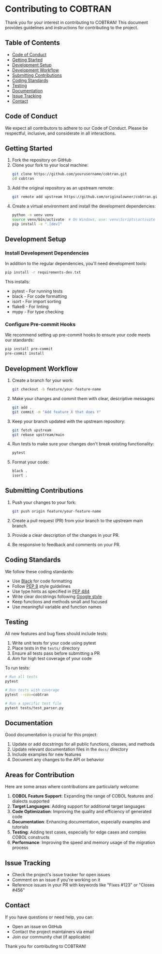 # Contributing to COBTRAN

Thank you for your interest in contributing to COBTRAN! This document provides guidelines and instructions for contributing to the project.

## Table of Contents

- [Code of Conduct](#code-of-conduct)
- [Getting Started](#getting-started)
- [Development Setup](#development-setup)
- [Development Workflow](#development-workflow)
- [Submitting Contributions](#submitting-contributions)
- [Coding Standards](#coding-standards)
- [Testing](#testing)
- [Documentation](#documentation)
- [Issue Tracking](#issue-tracking)
- [Contact](#contact)

## Code of Conduct

We expect all contributors to adhere to our Code of Conduct. Please be respectful, inclusive, and considerate in all interactions.

## Getting Started

1. Fork the repository on GitHub
2. Clone your fork to your local machine:
   ```bash
   git clone https://github.com/yourusername/cobtran.git
   cd cobtran
   ```
3. Add the original repository as an upstream remote:
   ```bash
   git remote add upstream https://github.com/originalowner/cobtran.git
   ```
4. Create a virtual environment and install the development dependencies:
   ```bash
   python -m venv venv
   source venv/bin/activate  # On Windows, use: venv\Scripts\activate
   pip install -e ".[dev]"
   ```

## Development Setup

### Install Development Dependencies

In addition to the regular dependencies, you'll need development tools:

```bash
pip install -r requirements-dev.txt
```

This installs:
- pytest - For running tests
- black - For code formatting
- isort - For import sorting
- flake8 - For linting
- mypy - For type checking

### Configure Pre-commit Hooks

We recommend setting up pre-commit hooks to ensure your code meets our standards:

```bash
pip install pre-commit
pre-commit install
```

## Development Workflow

1. Create a branch for your work:
   ```bash
   git checkout -b feature/your-feature-name
   ```

2. Make your changes and commit them with clear, descriptive messages:
   ```bash
   git add .
   git commit -m "Add feature X that does Y"
   ```

3. Keep your branch updated with the upstream repository:
   ```bash
   git fetch upstream
   git rebase upstream/main
   ```

4. Run tests to make sure your changes don't break existing functionality:
   ```bash
   pytest
   ```

5. Format your code:
   ```bash
   black .
   isort .
   ```

## Submitting Contributions

1. Push your changes to your fork:
   ```bash
   git push origin feature/your-feature-name
   ```

2. Create a pull request (PR) from your branch to the upstream main branch.

3. Provide a clear description of the changes in your PR.

4. Be responsive to feedback and comments on your PR.

## Coding Standards

We follow these coding standards:

- Use [Black](https://black.readthedocs.io/) for code formatting
- Follow [PEP 8](https://www.python.org/dev/peps/pep-0008/) style guidelines
- Use type hints as specified in [PEP 484](https://www.python.org/dev/peps/pep-0484/)
- Write clear docstrings following [Google style](https://google.github.io/styleguide/pyguide.html#38-comments-and-docstrings)
- Keep functions and methods small and focused
- Use meaningful variable and function names

## Testing

All new features and bug fixes should include tests:

1. Write unit tests for your code using pytest
2. Place tests in the `tests/` directory
3. Ensure all tests pass before submitting a PR
4. Aim for high test coverage of your code

To run tests:

```bash
# Run all tests
pytest

# Run tests with coverage
pytest --cov=cobtran

# Run a specific test file
pytest tests/test_parser.py
```

## Documentation

Good documentation is crucial for this project:

1. Update or add docstrings for all public functions, classes, and methods
2. Update relevant documentation files in the `docs/` directory
3. Include examples for new features
4. Document any changes to the API or behavior

## Areas for Contribution

Here are some areas where contributions are particularly welcome:

1. **COBOL Feature Support**: Expanding the range of COBOL features and dialects supported
2. **Target Languages**: Adding support for additional target languages
3. **Code Optimization**: Improving the quality and efficiency of generated code
4. **Documentation**: Enhancing documentation, especially examples and tutorials
5. **Testing**: Adding test cases, especially for edge cases and complex COBOL constructs
6. **Performance**: Improving the speed and memory usage of the migration process

## Issue Tracking

- Check the project's issue tracker for open issues
- Comment on an issue if you're working on it
- Reference issues in your PR with keywords like "Fixes #123" or "Closes #456"

## Contact

If you have questions or need help, you can:

- Open an issue on GitHub
- Contact the project maintainers via email
- Join our community chat (if applicable)

Thank you for contributing to COBTRAN!
